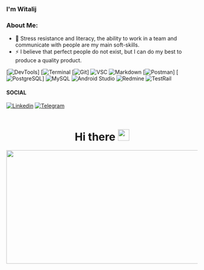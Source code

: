 ###     I'm Witalij 
###  About Me:
- :seedling: Stress resistance and literacy, the ability to work in a team and communicate with people are my main soft-skills.
- :zap: I believe that perfect people do not exist, but I can do my best to produce a quality product.


[![DevTools](https://img.shields.io/badge/DevTools-db3a2c?style=for-the-badge&logo=DEVTOOLS&logoColor=white)]
[![Terminal](https://img.shields.io/badge/Terminal-00485B.svg?style=for-the-badge&logo=iterm2&logoColor=white)
[![Git](https://img.shields.io/badge/git-e84e32.svg?style=for-the-badge&logo=git&logoColor=white)]
![VSC](https://img.shields.io/badge/VISUAL%20STUDIO%20CODE-0066b8?style=for-the-badge&logo=visualstudiocode&logoColor=white)
![Markdown](https://img.shields.io/badge/markdown-%23000000.svg?style=for-the-badge&logo=markdown&logoColor=white)
[![Postman](https://img.shields.io/badge/Postman-fe6c37.svg?style=for-the-badge&logo=postman&logoColor=white)]
[![PostgreSQL](https://img.shields.io/badge/PostgreSQL-31648c.svg?style=for-the-badge&logo=postgresql&logoColor=white)]
![MySQL](https://img.shields.io/badge/MySQL-e89313.svg?style=for-the-badge&logo=mysql&logoColor=white)
![Android Studio](https://img.shields.io/badge/Android%20Studio-3DDC84.svg?style=for-the-badge&logo=android-studio&logoColor=white)
![Redmine](https://img.shields.io/badge/Redmine-cf4637.svg?style=for-the-badge&logo=Redmine&logoColor=white)
![TestRail](https://img.shields.io/badge/TestRail-0e3754.svg?style=for-the-badge&logo=TestRail&logoColor=white)


#### SOCIAL
[![Linkedin](https://img.shields.io/badge/linkedin-0966c2?style=for-the-badge&logo=linkedin&logoColor=white)](https://www.linkedin.com/in/vitali-piatrovich-1451a5263/)
[![Telegram](https://img.shields.io/badge/Telegram-25a3e1?style=for-the-badge&logo=telegram&logoColor=white)](https://t.me/VitoriosPL)



<div id="badges" align="center">
  <img src="https://komarev.com/ghpvc/?username=irinaborodulina0311-github-username&style=flat-square&color=blue" alt=""/>
 </div>
 
 <div id="badges" align="center">
 <h1>Hi there <img src="https://media.giphy.com/media/hvRJCLFzcasrR4ia7z/giphy.gif" width="30px"/></h1>
 </div>





 
 
 <div align="center">
  <img src="https://media.giphy.com/media/l2R06WPHU4ae0H4LC/giphy.gif" width="600" height="300"/>
</div>



<!--
**VitoriosPVL/VitoriosPVL** is a ✨ _special_ ✨ repository because its `README.md` (this file) appears on your GitHub profile.

Here are some ideas to get you started:

### #FF6C37**
### 🔭 I’m currently working on ITX 

- 🌱 I’m currently learning ...
- 👯 I’m looking to collaborate on ...
- 🤔 I’m looking for help with ...
- 💬 Ask me about ...
- 📫 How to reach me: ...
- 😄 Pronouns: ...
- ⚡ Fun fact: ...
-->
